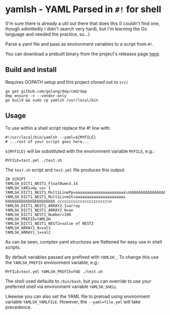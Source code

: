 # yamlsh - YAML Parsed in `#!` for shell

(I'm sure there is already a util out there that does this (I couldn't find one,
though admittedly I didn't search very hard), but I'm learning the
Go language and needed the practice, so...)

Parse a yaml file and pass as environment variables to a script from `#!`.

You can download a prebuilt binary from the project's releases page
[here](releases/).

## Build and install
Requires GOPATH setup and this project cloned out to `src/`
```
go get github.com/golang/dep/cmd/dep
dep ensure -v --vendor-only
go build && sudo cp yamlsh /usr/local/bin
```

## Usage
To use within a shell script replace the #! line with:
```
#!/usr/local/bin/yamlsh --yaml=${MYFILE}
# ...rest of your script goes here...
```
`${MYFILE}` will be substituted with the environment variable `MYFILE`, e.g.:
```
MYFILE=test.yml ./test.sh
```
The `test.sh` script and `test.yml` file produces this output:
```
IN SCRIPT
YAMLSH_DICT1_NEST1_FloatNum=3.14
YAMLSH_VAR1=my var 1
YAMLSH_DICT1_NEST1_MultiLinePp=aaaaaaaaaaaaaaaaaaaaaa\nbbbbbbbbbbbbbbbbbbbbbb\ncccccccccccccccccccccc\n
YAMLSH_DICT1_NEST1_MultiLineGt=aaaaaaaaaaaaaaaaaaaaaa bbbbbbbbbbbbbbbbbbbbbb cccccccccccccccccccccc\n
YAMLSH_DICT1_NEST1_ARRAY2_1=array
YAMLSH_DICT1_NEST1_ARRAY2_0=an
YAMLSH_DICT1_NEST1_Number=100
YAMLSH_PREFIX=YAMLSH
YAMLSH_DICT1_NEST1_NEST2=value of NEST2
YAMLSH_ARRAY1_0=val1
YAMLSH_ARRAY1_1=val2
```
As can be seen, complex yaml structures are flattened for easy use in shell
scripts.

By default variables passed are prefixed with `YAMLSH_`.  To change this use
the `YAMLSH_PREFIX` environment variable, e.g.:
```
MYFILE=test.yml YAMLSH_PREFIX=FOO ./test.sh
```
The shell used defaults to `/bin/bash`, but you can override to use your
preferred shell via environment variable `YAMLSH_SHELL`

Likewise you can also set the YAML file to preload using environment
variable `YAMLSH_YAMLFILE`.  However, the `--yaml=file.yml` will take
precedence.

